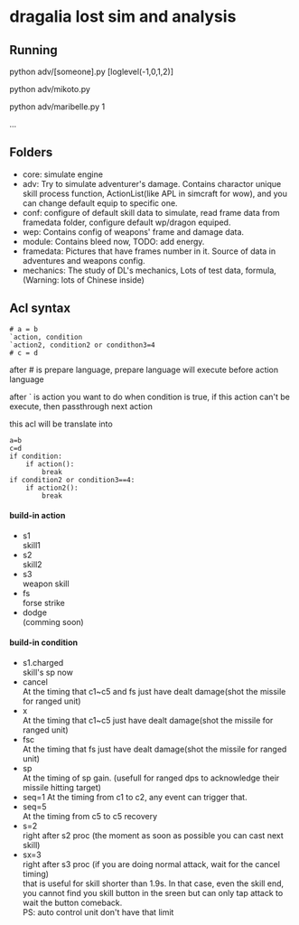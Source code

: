 # dragalia lost sim and analysis


## Running
python adv/[someone].py [loglevel(-1,0,1,2)]

python adv/mikoto.py

python adv/maribelle.py 1

...

## Folders
- core: simulate engine
- adv: Try to simulate adventurer's damage. Contains charactor unique skill process function, ActionList(like APL in simcraft for wow), and you can change default equip to specific one.
- conf: configure of default skill data to simulate, read frame data from framedata folder, configure default wp/dragon equiped.
- wep: Contains config of weapons' frame and damage data.
- module: Contains bleed now, TODO: add energy.
- framedata: Pictures that have frames number in it. Source of data in adventures and weapons config.
- mechanics: The study of DL's mechanics, Lots of test data, formula,  (Warning: lots of Chinese inside)

## Acl syntax
```
# a = b
`action, condition
`action2, condition2 or condithon3=4
# c = d
```
after # is prepare language, prepare language will execute before action language

after ` is action you want to do when condition is true, if this action can't be execute, then passthrough next action

this acl will be translate into
```
a=b
c=d
if condition:
    if action():
        break
if condition2 or condition3==4:
    if action2():
        break
```
#### build-in action
- s1  
skill1
- s2  
skill2
- s3  
weapon skill
- fs  
forse strike
- dodge  
(comming soon)


#### build-in condition
- s1.charged    
skill's sp now
- cancel  
At the timing that c1~c5 and fs just have dealt damage(shot the missile for ranged unit)
- x  
At the timing that c1~c5 just have dealt damage(shot the missile for ranged unit)
- fsc  
At the timing that fs just have dealt damage(shot the missile for ranged unit)
- sp  
At the timing of sp gain. (usefull for ranged dps to acknowledge their missile hitting target)
- seq=1
At the timing from c1 to c2, any event can trigger that.
- seq=5  
At the timing from c5 to c5 recovery
- s=2  
right after s2 proc (the moment as soon as possible you can cast next skill) 
- sx=3  
right after s3 proc (if you are doing normal attack, wait for the cancel timing)  
that is useful for skill shorter than 1.9s. In that case, even the skill end, you cannot find you skill button in the sreen but can only tap attack to wait the button comeback.  
PS: auto control unit don't have that limit

